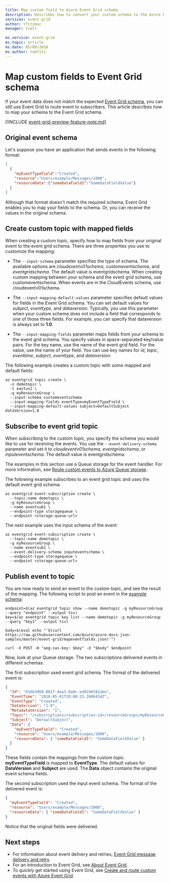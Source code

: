 ```yaml
---
title: Map custom field to Azure Event Grid schema
description: Describes how to convert your custom schema to the Azure Event Grid schema.
services: event-grid
author: tfitzmac
manager: timlt

ms.service: event-grid
ms.topic: article
ms.date: 05/09/2018
ms.author: tomfitz
---
```


# Map custom fields to Event Grid schema

If your event data does not match the expected [Event Grid schema](event-schema.md), you can still use Event Grid to route event to subscribers. This article describes how to map your schema to the Event Grid schema.

[!INCLUDE [event-grid-preview-feature-note.md](../../includes/event-grid-preview-feature-note.md)]

## Original event schema

Let's suppose you have an application that sends events in the following format:

```json
[
  {
    "myEventTypeField":"Created",
    "resource":"Users/example/Messages/1000",
    "resourceData":{"someDataField1":"SomeDataFieldValue"}
  }
]
```

Although that format doesn't match the required schema, Event Grid enables you to map your fields to the schema. Or, you can receive the values in the original schema.

## Create custom topic with mapped fields

When creating a custom topic, specify how to map fields from your original event to the event grid schema. There are three properties you use to customize the mapping:

* The `--input-schema` parameter specifies the type of schema. The available options are *cloudeventv01schema*, *customeventschema*, and *eventgridschema*. The default value is eventgridschema. When creating custom mapping between your schema and the event grid schema, use customeventschema. When events are in the CloudEvents schema, use cloudeventv01schema.

* The `--input-mapping-default-values` parameter specifies default values for fields in the Event Grid schema. You can set default values for *subject*, *eventtype*, and *dataversion*. Typically, you use this parameter when your custom schema does not include a field that corresponds to one of those three fields. For example, you can specify that dataversion is always set to **1.0**.

* The `--input-mapping-fields` parameter maps fields from your schema to the event grid schema. You specify values in space-separated key/value pairs. For the key name, use the name of the event grid field. For the value, use the name of your field. You can use key names for *id*, *topic*, *eventtime*, *subject*, *eventtype*, and *dataversion*.

The following example creates a custom topic with some mapped and default fields:

```azurecli-interactive
az eventgrid topic create \
  -n demotopic \
  -l eastus2 \
  -g myResourceGroup \
  --input-schema customeventschema
  --input-mapping-fields eventType=myEventTypeField \
  --input-mapping-default-values subject=DefaultSubject dataVersion=1.0
```

## Subscribe to event grid topic

When subscribing to the custom topic, you specify the schema you would like to use for receiving the events. You use the `--event-delivery-schema` parameter and set it to *cloudeventv01schema*, *eventgridschema*, or *inputeventschema*. The default value is eventgridschema.

The examples in this section use a Queue storage for the event handler. For more information, see [Route custom events to Azure Queue storage](custom-event-to-queue-storage.md).

The following example subscribes to an event grid topic and uses the default event grid schema:

```azurecli-interactive
az eventgrid event-subscription create \
  --topic-name demotopic \
  -g myResourceGroup \
  --name eventsub1 \
  --endpoint-type storagequeue \
  --endpoint <storage-queue-url>
```

The next example uses the input schema of the event:

```azurecli-interactive
az eventgrid event-subscription create \
  --topic-name demotopic \
  -g myResourceGroup \
  --name eventsub2 \
  --event-delivery-schema inputeventschema \
  --endpoint-type storagequeue \
  --endpoint <storage-queue-url>
```

## Publish event to topic

You are now ready to send an event to the custom topic, and see the result of the mapping. The following script to post an event in the [example schema](#original-event-schema):

```azurecli-interactive
endpoint=$(az eventgrid topic show --name demotopic -g myResourceGroup --query "endpoint" --output tsv)
key=$(az eventgrid topic key list --name demotopic -g myResourceGroup --query "key1" --output tsv)

body=$(eval echo "'$(curl https://raw.githubusercontent.com/Azure/azure-docs-json-samples/master/event-grid/mapeventfields.json)'")

curl -X POST -H "aeg-sas-key: $key" -d "$body" $endpoint
```

Now, look at your Queue storage. The two subscriptions delivered events in different schemas.

The first subscription used event grid schema. The format of the delivered event is:

```json
{
  "Id": "016b3d68-881f-4ea3-8a9c-ed9246582abe",
  "EventTime": "2018-05-01T20:00:25.2606434Z",
  "EventType": "Created",
  "DataVersion": "1.0",
  "MetadataVersion": "1",
  "Topic": "/subscriptions/<subscription-id>/resourceGroups/myResourceGroup/providers/Microsoft.EventGrid/topics/demotopic",
  "Subject": "DefaultSubject",
  "Data": {
    "myEventTypeField": "Created",
    "resource": "Users/example/Messages/1000",
    "resourceData": { "someDataField1": "SomeDataFieldValue" } 
  }
}
```

These fields contain the mappings from the custom topic. **myEventTypeField** is mapped to **EventType**. The default values for **DataVersion** and **Subject** are used. The **Data** object contains the original event schema fields.

The second subscription used the input event schema. The format of the delivered event is:

```json
{
  "myEventTypeField": "Created",
  "resource": "Users/example/Messages/1000",
  "resourceData": { "someDataField1": "SomeDataFieldValue" }
}
```

Notice that the original fields were delivered.

## Next steps

* For information about event delivery and retries, [Event Grid message delivery and retry](delivery-and-retry.md).
* For an introduction to Event Grid, see [About Event Grid](overview.md).
* To quickly get started using Event Grid, see [Create and route custom events with Azure Event Grid](custom-event-quickstart.md).
